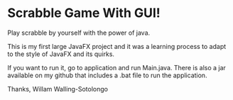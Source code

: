 # Scrabble Game With GUI!
Play scrabble by yourself with the power of java.

This is my first large JavaFX project and it was a learning process to adapt to the style of JavaFX and its quirks.

If you want to run it, go to application and run Main.java. There is also a jar available on my github that includes a .bat file to run the application.

Thanks,
  Willam Walling-Sotolongo
